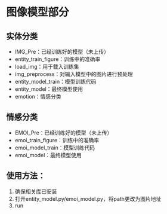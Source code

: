 # 图像模型部分
## 实体分类
- IMG_Pre：已经训练好的模型（未上传）
- entity_train_figure：训练中的准确率
- load_img：用于载入训练集
- img_preprocess：对输入模型中的图片进行预处理
- entity_model_train：模型训练代码
- entity_model：最终模型使用
- emotion：情感分类
## 情感分类
- EMOI_Pre：已经训练好的模型（未上传）
- emoi_train_figure：训练中的准确率
- emoi_model_train：模型训练代码
- emoi_model：最终模型使用
## 使用方法：
1. 确保相关库已安装
2. 打开entity_model.py/emoi_model.py，将path更改为图片地址
3. run

